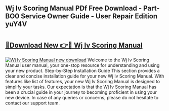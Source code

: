 ## Wj Iv Scoring Manual PDf Free Download - Part-BO0 Service Owner Guide - User Repair Edition yuY4V

# <h2><a href="http://bc16704.oget.top/?id=Wj+Iv+Scoring+Manual">🔗Download New 👉🔴 Wj Iv Scoring Manual</a></h2>

[![Wj Iv Scoring Manual new download](https://i.imgur.com/5g1atiW.png)](http://bc16704.oget.top/?id=Wj+Iv+Scoring+Manual)
Welcome to the Wj Iv Scoring Manual user manual, your one-stop resource for understanding and using your new product. Step-by-Step Installation Guide This section provides a clear and concise installation guide for your new Wj Iv Scoring Manual. With features like list of features, your new Wj Iv Scoring Manual is designed to simplify your tasks. Our expectation is that the Wj Iv Scoring Manual has been a crucial guide in your journey to becoming proficient in using your new device. In case of any queries or concerns, please do not hesitate to contact our support team.
